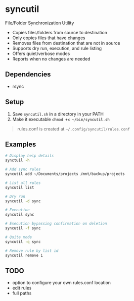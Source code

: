 # syncutil
File/Folder Synchronization Utility

- Copies files/folders from source to destination
- Only copies files that have changes
- Removes files from destination that are not in source
- Supports dry run, execution, and rule listing
- Offers quiet/verbose modes
- Reports when no changes are needed

## Dependencies
- rsync

## Setup
1. Save `syncutil.sh` in a directory in your PATH
2. Make it executable `chmod +x ~/bin/syncutil.sh`
> rules.conf is created at ```~/.config/syncutil/rules.conf```

## Examples
```bash
# Display help details
synctuil -h

# Add sync rules
syncutil add ~/Documents/projects /mnt/backup/projects

# List all rules
syncutil list

# Dry run
syncutil -d sync

# Execution
syncutil sync

# Execution bypassing confirmation on deletion
syncutil -f sync

# Quite mode
syncutil -q sync

# Remove rule by list id
syncutil remove 1

```

## TODO
- option to configure your own rules.conf location
- edit rules
- full paths
